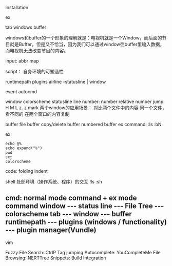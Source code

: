

Installation

ex

tab
windows
buffer

windows和buffer的一个形象的理解就是：电视机就是一个Window，而后面的节目就是Buffer。但是又不恰当，因为我们可以通过window往buffer里输入数据，而电视机无法改变节目的内容。

input:
    abbr
    map

script： 自身环境的可塑造性


runtimepath
plugins
    airline -statusline | window

event
    autocmd

window
    colorscheme
    statusline
    line number: number relative number
    jump: H M L z. z<CR> mark
    两个window的应用场景：
        对比两个文件中的内容
        同一个文件，看不同的
        在两个窗口的内容复制

buffer
    file buffer
    copy/delete buffer
    numbered buffer
    ex command: :ls :bN

ex:

    echo @%
    echo expand("%")
    pwd
    set
    colorscheme

code:
    folding
    indent

shell 处部环境（操作系统、程序）的交互
    !ls
    :sh




cmd: normal mode command + ex mode command
window --- status line --- File Tree  --- colorscheme
tab --- window --- buffer
runtimepath --- plugins (windows  / functionality)   --- plugin manager(Vundle)
--------------------------------------------------------------------------------
vim 


Fuzzy File Search: CtrlP
Tag jumping
Autocomplete: YouCompleteMe
File Browsing: NERTTree
Snippets:
Build Integration
